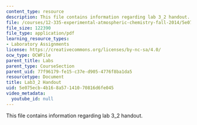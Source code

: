 ```yaml
---
content_type: resource
description: This file contains information regarding lab 3_2 handout.
file: /courses/12-335-experimental-atmospheric-chemistry-fall-2014/5e075ecb4b168a57141070816d6fe045_MIT12_335F14_Lab3_2.pdf
file_size: 122390
file_type: application/pdf
learning_resource_types:
- Laboratory Assignments
license: https://creativecommons.org/licenses/by-nc-sa/4.0/
ocw_type: OCWFile
parent_title: Labs
parent_type: CourseSection
parent_uid: 77f96179-fe15-c37e-d905-4776f8ba1da5
resourcetype: Document
title: Lab3_2 Handout
uid: 5e075ecb-4b16-8a57-1410-70816d6fe045
video_metadata:
  youtube_id: null
---
```

This file contains information regarding lab 3_2 handout.